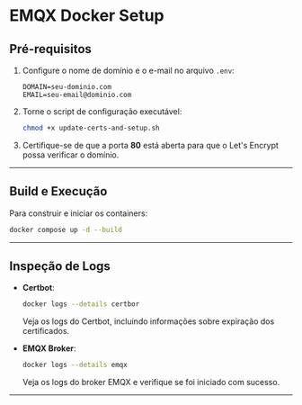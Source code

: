 
# EMQX Docker Setup

## Pré-requisitos

1. Configure o nome de domínio e o e-mail no arquivo `.env`:
	 ```env
	 DOMAIN=seu-dominio.com
	 EMAIL=seu-email@dominio.com
	 ```
2. Torne o script de configuração executável:
	 ```bash
	 chmod +x update-certs-and-setup.sh
	 ```
3. Certifique-se de que a porta **80** está aberta para que o Let's Encrypt possa verificar o domínio.

---

## Build e Execução

Para construir e iniciar os containers:
```bash
docker compose up -d --build
```

---

## Inspeção de Logs

- **Certbot**:
	```bash
	docker logs --details certbor
	```
	Veja os logs do Certbot, incluindo informações sobre expiração dos certificados.

- **EMQX Broker**:
	```bash
	docker logs --details emqx
	```
	Veja os logs do broker EMQX e verifique se foi iniciado com sucesso.

---